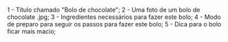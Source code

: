 1 - Título chamado "Bolo de chocolate";
2 - Uma foto de um bolo de chocolate .jpg;
3 - Ingredientes necessários para fazer este bolo;
4 - Modo de preparo para seguir os passos para fazer este bolo;
5 - Dica para o bolo ficar mais macio;
